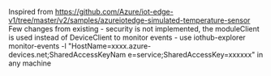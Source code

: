 Inspired from https://github.com/Azure/iot-edge-v1/tree/master/v2/samples/azureiotedge-simulated-temperature-sensor
Few changes from existing - security is not implemented, the moduleClient is used instead of DeviceClient
to monitor events - use iothub-explorer monitor-events -l "HostName=xxxx.azure-devices.net;SharedAccessKeyNam
e=service;SharedAccessKey=xxxxxx" in any machine
